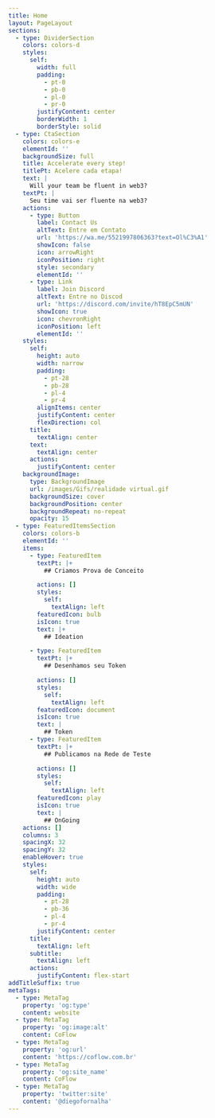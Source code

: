 ```yaml
---
title: Home
layout: PageLayout
sections:
  - type: DividerSection
    colors: colors-d
    styles:
      self:
        width: full
        padding:
          - pt-0
          - pb-0
          - pl-0
          - pr-0
        justifyContent: center
        borderWidth: 1
        borderStyle: solid
  - type: CtaSection
    colors: colors-e
    elementId: ''
    backgroundSize: full
    title: Accelerate every step!
    titlePt: Acelere cada etapa!
    text: |
      Will your team be fluent in web3?
    textPt: |
      Seu time vai ser fluente na web3?
    actions:
      - type: Button
        label: Contact Us
        altText: Entre em Contato
        url: 'https://wa.me/5521997806363?text=Ol%C3%A1'
        showIcon: false
        icon: arrowRight
        iconPosition: right
        style: secondary
        elementId: ''
      - type: Link
        label: Join Discord
        altText: Entre no Discod
        url: 'https://discord.com/invite/hT8EpC5mUN'
        showIcon: true
        icon: chevronRight
        iconPosition: left
        elementId: ''
    styles:
      self:
        height: auto
        width: narrow
        padding:
          - pt-28
          - pb-28
          - pl-4
          - pr-4
        alignItems: center
        justifyContent: center
        flexDirection: col
      title:
        textAlign: center
      text:
        textAlign: center
      actions:
        justifyContent: center
    backgroundImage:
      type: BackgroundImage
      url: /images/Gifs/realidade virtual.gif
      backgroundSize: cover
      backgroundPosition: center
      backgroundRepeat: no-repeat
      opacity: 15
  - type: FeaturedItemsSection
    colors: colors-b
    elementId: ''
    items:
      - type: FeaturedItem
        textPt: |+
          ## Criamos Prova de Conceito

        actions: []
        styles:
          self:
            textAlign: left
        featuredIcon: bulb
        isIcon: true
        text: |+
          ## Ideation

      - type: FeaturedItem
        textPt: |+
          ## Desenhamos seu Token

        actions: []
        styles:
          self:
            textAlign: left
        featuredIcon: document
        isIcon: true
        text: |
          ## Token
      - type: FeaturedItem
        textPt: |+
          ## Publicamos na Rede de Teste

        actions: []
        styles:
          self:
            textAlign: left
        featuredIcon: play
        isIcon: true
        text: |
          ## OnGoing
    actions: []
    columns: 3
    spacingX: 32
    spacingY: 32
    enableHover: true
    styles:
      self:
        height: auto
        width: wide
        padding:
          - pt-28
          - pb-36
          - pl-4
          - pr-4
        justifyContent: center
      title:
        textAlign: left
      subtitle:
        textAlign: left
      actions:
        justifyContent: flex-start
addTitleSuffix: true
metaTags:
  - type: MetaTag
    property: 'og:type'
    content: website
  - type: MetaTag
    property: 'og:image:alt'
    content: CoFlow
  - type: MetaTag
    property: 'og:url'
    content: 'https://coflow.com.br'
  - type: MetaTag
    property: 'og:site_name'
    content: CoFlow
  - type: MetaTag
    property: 'twitter:site'
    content: '@diegofornalha'
---
```

